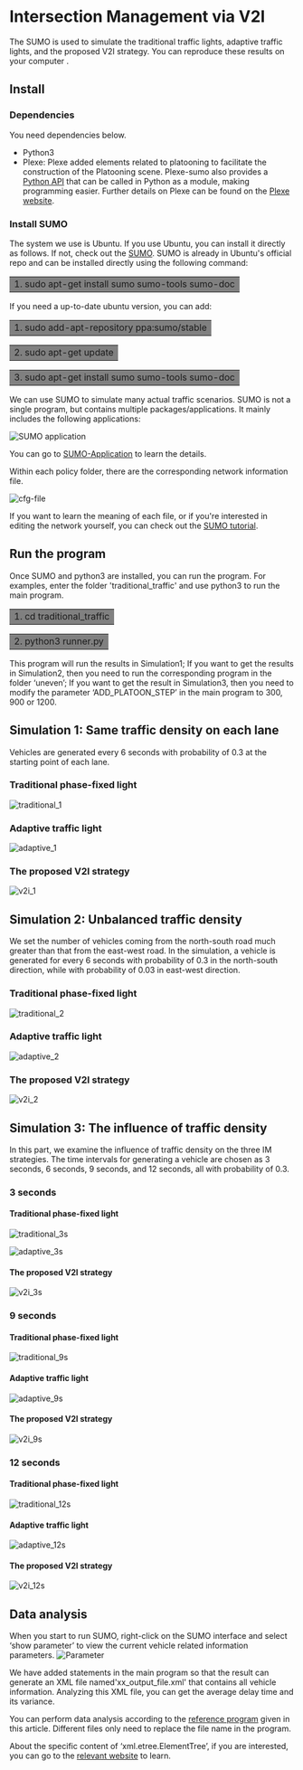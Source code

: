 # Intersection Management via V2I
The SUMO is used to simulate the traditional traffic lights, adaptive traffic lights, and the proposed V2I strategy. You can reproduce these results on your computer .

## Install
### Dependencies
You need dependencies below.
* Python3
* Plexe: Plexe added elements related to platooning to facilitate the construction of the Platooning scene. Plexe-sumo also provides a [Python API](https://github.com/michele-segata/plexe-pyapi) that can be called in Python as a module, making programming easier. Further details on Plexe can be found on the [Plexe website](http://plexe.car2x.org/).

### Install SUMO
The system we use is Ubuntu. If you use Ubuntu, you can install it directly as follows. If not, check out the [SUMO](http://sumo.sourceforge.net/userdoc/Installing.html). 
SUMO is already in Ubuntu's official repo and can be installed directly using the following command:

<table><tr><td bgcolor=gray>1. sudo apt-get install sumo sumo-tools sumo-doc</td></tr></table>

If you need a up-to-date ubuntu version, you can add:

<table><tr><td bgcolor=gray>1. sudo add-apt-repository ppa:sumo/stable</td></tr></table> 

<table><tr><td bgcolor=gray>2. sudo apt-get update</td></tr></table> 

<table><tr><td bgcolor=gray>3. sudo apt-get install sumo sumo-tools sumo-doc</td></tr></table>

We can use SUMO to simulate many actual traffic scenarios. SUMO is not a single program, but contains multiple packages/applications. It mainly includes the following applications:

![SUMO application](https://github.com/TianzhenLi/Intelligent-Intersection/blob/master/picture/SUMO%20Application.png)

You can go to [SUMO-Application](http://sumo.sourceforge.net/userdoc/Sumo_at_a_Glance.html#included_applications) to learn the details.

Within each policy folder, there are the corresponding network information file.

![cfg-file](https://github.com/TianzhenLi/Intelligent-Intersection/blob/master/picture/cfg-file.png)

If you want to learn the meaning of each file, or if you're interested in editing the network yourself, you can check out the [SUMO tutorial](https://sumo.dlr.de/docs/Tutorials/quick_start.html).

## Run the program
Once SUMO and python3 are installed, you can run the program.
For examples, enter the folder 'traditional_traffic' and use python3 to run the main program.
<table><tr><td bgcolor=gray>1. cd traditional_traffic</td></tr></table>
<table><tr><td bgcolor=gray>2. python3 runner.py</td></tr></table>

This program will run the results in Simulation1; If you want to get the results in Simulation2, then you need to run the corresponding program in the folder ‘uneven’; If you want to get the result in Simulation3, then you need to modify the parameter ‘ADD_PLATOON_STEP’ in the main program to 300, 900 or 1200.

## Simulation 1: Same traffic density on each lane
Vehicles are generated every 6 seconds with probability of 0.3 at the starting point of each lane. 

### Traditional phase-fixed light
![traditional_1](https://user-images.githubusercontent.com/51109877/80047354-cb643f80-853f-11ea-9437-4f00d159d119.gif)


### Adaptive traffic light
![adaptive_1](https://user-images.githubusercontent.com/51109877/80047366-d028f380-853f-11ea-8905-523031f1cf26.gif)


### The proposed V2I strategy
![v2i_1](https://user-images.githubusercontent.com/51109877/80047372-d4551100-853f-11ea-9a78-f535a3bc03ee.gif)


## Simulation 2: Unbalanced traffic density
We set the number of vehicles coming from the north-south road much greater than that from the east-west road. In the simulation, a vehicle is generated for every 6 seconds with probability of 0.3 in the north-south direction, while with probability of 0.03 in east-west direction.

### Traditional phase-fixed light
![traditional_2](https://user-images.githubusercontent.com/51109877/80047380-d919c500-853f-11ea-8614-eafc861514e3.gif)


### Adaptive traffic light
![adaptive_2](https://user-images.githubusercontent.com/51109877/80047385-db7c1f00-853f-11ea-8f48-72cafcf204db.gif)

### The proposed V2I strategy
![v2i_2](https://user-images.githubusercontent.com/51109877/80047387-de770f80-853f-11ea-8cb5-7aefc1b16781.gif)


## Simulation 3: The influence of traffic density
In this part, we examine the influence of traffic density on the three IM strategies. The time intervals for generating a
vehicle are chosen as 3 seconds, 6 seconds, 9 seconds, and 12 seconds, all with probability of 0.3.

### 3 seconds
#### Traditional phase-fixed light
![traditional_3s](https://user-images.githubusercontent.com/51109877/80047400-e636b400-853f-11ea-9dbd-3e9fa702d2da.gif)


![adaptive_3s](https://user-images.githubusercontent.com/51109877/80047406-e9ca3b00-853f-11ea-879d-9422fb42938d.gif)

#### The proposed V2I strategy
![v2i_3s](https://user-images.githubusercontent.com/51109877/80047408-ec2c9500-853f-11ea-8e94-6fc82b9a258a.gif)


### 9 seconds
#### Traditional phase-fixed light
![traditional_9s](https://user-images.githubusercontent.com/51109877/80047416-efc01c00-853f-11ea-8f9e-94f3cae352bd.gif)

#### Adaptive traffic light
![adaptive_9s](https://user-images.githubusercontent.com/51109877/80047421-f2bb0c80-853f-11ea-9704-6f51d07e0814.gif)

#### The proposed V2I strategy
![v2i_9s](https://user-images.githubusercontent.com/51109877/80047424-f64e9380-853f-11ea-9a3f-3318d0a4c223.gif)


### 12 seconds
#### Traditional phase-fixed light
![traditional_12s](https://user-images.githubusercontent.com/51109877/80047426-f9e21a80-853f-11ea-9cae-77dcdd115375.gif)


#### Adaptive traffic light
![adaptive_12s](https://user-images.githubusercontent.com/51109877/80047427-fcdd0b00-853f-11ea-8987-e48b1995f317.gif)

#### The proposed V2I strategy
![v2i_12s](https://user-images.githubusercontent.com/51109877/80047431-ffd7fb80-853f-11ea-85b1-e375e41efa4d.gif)

## Data analysis
When you start to run SUMO, right-click on the SUMO interface and select ‘show parameter’ to view the current vehicle related information parameters.
![Parameter](https://github.com/TianzhenLi/Intelligent-Intersection/blob/master/picture/parameter.png)

We have added statements in the main program so that the result can generate an XML file named'xx_output_file.xml' that contains all vehicle information. Analyzing this XML file, you can get the average delay time and its variance.

You can perform data analysis according to the [reference program](https://github.com/TianzhenLi/Intelligent-Intersection/blob/master/xml.etree.ElementTree.ipynb) given in this article. Different files only need to replace the file name in the program.

About the specific content of ‘xml.etree.ElementTree’, if you are interested, you can go to the [relevant website](https://docs.python.org/zh-cn/3/library/xml.etree.elementtree.html) to learn.

